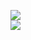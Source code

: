 [![](https://img.shields.io/badge/Made%20With-Github%20Spray-lightgrey.svg?style=for-the-badge&logo=github)](https://github.com/Annihil/github-spray#15205)  
[![](https://i.imgur.com/2DrTn0Z.gif)](https://github.com/Annihil/github-spray)